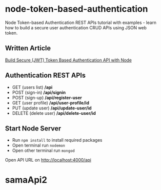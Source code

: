 # node-token-based-authentication

Node Token-based Authentication REST APIs tutorial with examples - learn how to build a secure user authentication CRUD APIs using JSON web token.


## Written Article
[Build Secure (JWT) Token Based Authentication API with Node](https://www.positronx.io/build-secure-jwt-token-based-authentication-api-with-node/)


## Authentication REST APIs
* GET (users list)	  **/api**
* POST (sign-in)	      **/api/signin**
* POST (sign-up)	      **/api/register-user**
* GET (user profile)	  **/api/user-profile/id**
* PUT (update user)	  **/api/update-user/id**
* DELETE (delete user)  **/api/delete-user/id**


## Start Node Server

- Run `npm install` to install required packages 
- Open terminal run `nodemon`
- Open other terminal run `mongod`

Open API URL on [http://localhost:4000/api](http://localhost:4000/api)
# samaApi2
